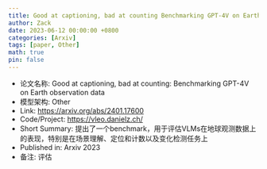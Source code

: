 ```yaml
---
title: Good at captioning, bad at counting Benchmarking GPT-4V on Earth observation data
author: Zack
date: 2023-06-12 00:00:00 +0800
categories: [Arxiv]
tags: [paper, Other]
math: true
pin: false
---
```

- 论文名称: Good at captioning, bad at counting: Benchmarking GPT-4V on Earth observation data
- 模型架构: Other
- Link: https://arxiv.org/abs/2401.17600
- Code/Project: https://vleo.danielz.ch/
- Short Summary: 提出了一个benchmark，用于评估VLMs在地球观测数据上的表现，特别是在场景理解、定位和计数以及变化检测任务上
- Published in: Arxiv 2023
- 备注: 评估
